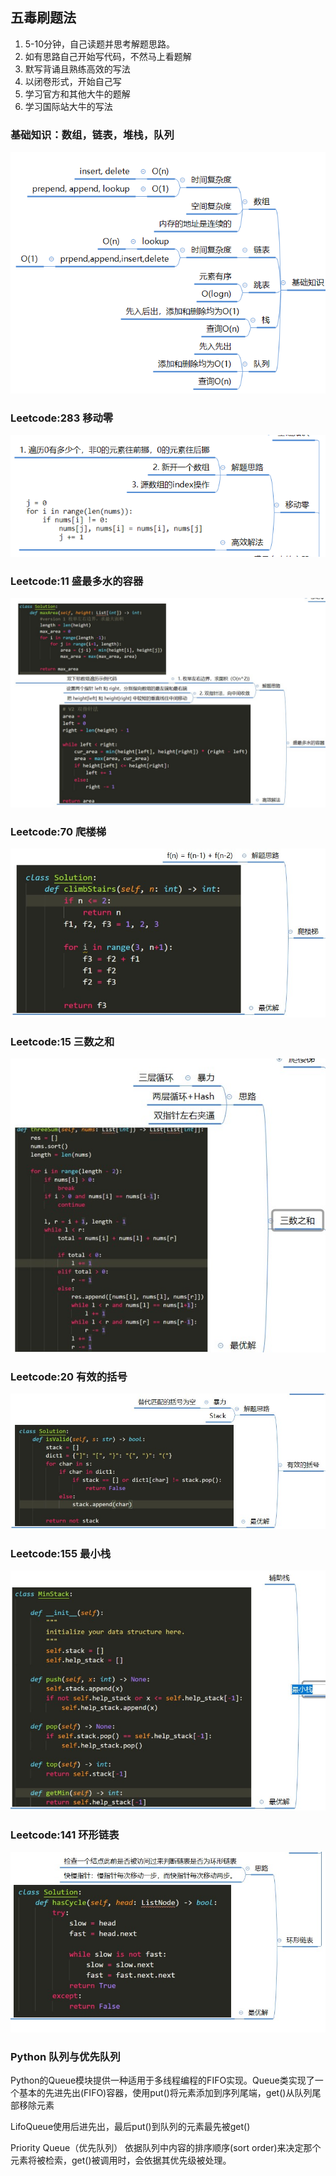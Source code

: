## 五毒刷题法
1. 5-10分钟，自己读题并思考解题思路。
2. 如有思路自己开始写代码，不然马上看题解
3. 默写背诵且熟练高效的写法
4. 以闭卷形式，开始自己写
5. 学习官方和其他大牛的题解
6. 学习国际站大牛的写法

### 基础知识：数组，链表，堆栈，队列
![BaseKnowlege](../img/baseknowledge.png)
### Leetcode:283 移动零
![283](../img/283.png)

### Leetcode:11 盛最多水的容器
![11](../img/11.jpg)

### Leetcode:70 爬楼梯
![70](../img/70.jpg)

### Leetcode:15 三数之和
![15](../img/15.jpg)

### Leetcode:20 有效的括号
![20](../img/20.jpg)

### Leetcode:155 最小栈
![155](../img/155.jpg)

### Leetcode:141 环形链表
![141](../img/141.jpg)

### Python 队列与优先队列

  Python的Queue模块提供一种适用于多线程编程的FIFO实现。Queue类实现了一个基本的先进先出(FIFO)容器，使用put()将元素添加到序列尾端，get()从队列尾部移除元素

  LifoQueue使用后进先出，最后put()到队列的元素最先被get()

  Priority Queue（优先队列）
  依据队列中内容的排序顺序(sort order)来决定那个元素将被检索，get()被调用时，会依据其优先级被处理。
  
